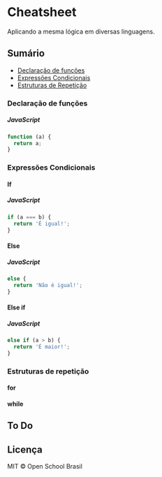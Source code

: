 # Cheatsheet
Aplicando a mesma lógica em diversas linguagens.

## Sumário

- [Declaração de funções](#declaração-de-funções)
- [Expressões Condicionais](#expressões-condicionais)
- [Estruturas de Repetição](#estruturas-de-repetição)

### Declaração de funções

##### JavaScript

```javascript
function (a) {
  return a;
}
```

### Expressões Condicionais

#### If

##### JavaScript

```javascript
if (a === b) {
  return 'É igual!';
}
```

#### Else

##### JavaScript

```javascript
else {
  return 'Não é igual!';
}
```

#### Else if

##### JavaScript

```javascript
else if (a > b) {
  return 'É maior!';
}
```

### Estruturas de repetição

#### for

#### while

## To Do

## Licença
MIT &copy; Open School Brasil
